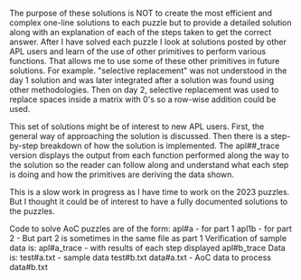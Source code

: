 The purpose of these solutions is NOT to create the most efficient and complex one-line
solutions to each puzzle but to provide a detailed solution along with an explanation of each
of the steps taken to get the correct answer. After I have solved each puzzle I look at
solutions posted by other APL users and learn of the use of other primitives to perform
various functions. That allows me to use some of these other primitives in future solutions.
For example. "selective replacement" was not understood in the day 1 solution and was later 
integrated after a solution was found using other methodologies. Then on day 2, selective
replacement was used to replace spaces inside a matrix with 0's so a row-wise addition
could be used. 

This set of solutions might be of interest to new APL users. First, the general way of
approaching the solution is discussed. Then there is a step-by-step breakdown of how
the solution is implemented. The apl##_trace version displays the output from each
function performed along the way to the solution so the reader can follow along
and understand what each step is doing and how the primitives are deriving the data
shown.

This is a slow work in progress as I have time to work on the 2023 puzzles. But I thought
it could be of interest to have a fully documented solutions to the puzzles. 

Code to solve AoC puzzles are of the form:
  apl#a - for part 1
  apl1b - for part 2 - But part 2 is sometimes in the same file as part 1
Verification of sample data is:
  apl#a_trace - with results of each step displayed
  apl#b_trace
Data is:
  test#a.txt - sample data
  test#b.txt
  data#a.txt - AoC data to process
  data#b.txt
  
